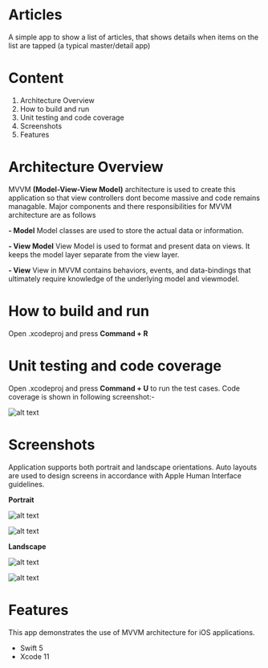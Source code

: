 # Articles
A simple app to show a list of articles, that shows details when items on the list are tapped (a typical master/detail app)

# Content
1. Architecture Overview
2. How to build and run
3. Unit testing and code coverage
4. Screenshots
5. Features

# Architecture Overview
MVVM **(Model-View-View Model)** architecture is used to create this application so that view controllers dont become massive and code remains managable. Major components and there responsibilities for MVVM  architecture are as follows

**- Model** 
Model classes are used to store the actual data or information.

**- View Model** 
View Model is used to format and present data on views. It keeps the model layer separate from the view layer.

**- View** 
View in MVVM contains behaviors, events, and data-bindings that ultimately require knowledge of the underlying model and viewmodel.

# How to build and run
Open .xcodeproj and press **Command + R**

# Unit testing and code coverage
Open .xcodeproj and press **Command + U** to run the test cases. Code coverage is shown in following screenshot:-

![alt text](https://cdn1.imggmi.com/uploads/2019/12/20/897df953ba488ddd0328fbbf06dc8177-full.png)

# Screenshots
Application supports both portrait and landscape orientations. Auto layouts are used to design screens in accordance with Apple Human Interface guidelines.

**Portrait**

![alt text](https://cdn1.imggmi.com/uploads/2020/1/18/2fa46776643333e553bf82694ad72055-full.png)

![alt text](https://cdn1.imggmi.com/uploads/2020/1/18/4bd8033c0f3cc5326d0159f574b21055-full.png)

**Landscape**

![alt text](https://cdn1.imggmi.com/uploads/2020/1/18/c3b50a591727371c145195318bfec8ea-full.png)

![alt text](https://cdn1.imggmi.com/uploads/2020/1/18/9a0966be374cd78ac5ab235ec5d7766d-full.png)


# Features
This app demonstrates the use of MVVM architecture for iOS applications.
- Swift 5
- Xcode 11
